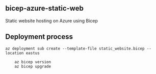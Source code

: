 ## bicep-azure-static-web
Static website hosting on Azure using Bicep

## Deployment process
    az deployment sub create --template-file static_website.bicep --location eastus
```t
    az bicep version
    az bicep upgrade
```

